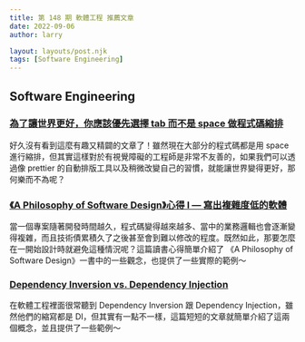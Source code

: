 ```yaml
---
title: 第 148 期 軟體工程 推薦文章
date: 2022-09-06
author: larry

layout: layouts/post.njk
tags: [Software Engineering]
---
```


## Software Engineering

### [為了讓世界更好，你應該優先選擇 tab 而不是 space 做程式碼縮排](https://jason-memo.dev/posts/prefer-tab-over-space-for-a11y/)

好久沒有看到這麼有趣又精闢的文章了！雖然現在大部分的程式碼都是用 space 進行縮排，但其實這樣對於有視覺障礙的工程師是非常不友善的，如果我們可以透過像 prettier 的自動排版工具以及稍微改變自己的習慣，就能讓世界變得更好，那何樂而不為呢？

### [《A Philosophy of Software Design》心得 I — 寫出複雜度低的軟體](https://www.explainthis.io/zh-hant/blog/a-philosophy-of-software-design/part1)

當一個專案隨著開發時間越久，程式碼變得越來越多、當中的業務邏輯也會逐漸變得複雜，而且技術債累積久了之後甚至會到難以修改的程度。既然如此，那要怎麼在一開始設計時就避免這種情況呢？這篇讀書心得簡單介紹了 《A Philosophy of Software Design》一書中的一些觀念，也提供了一些實際的範例～

### [Dependency Inversion vs. Dependency Injection](https://betterprogramming.pub/straightforward-simple-dependency-inversion-vs-dependency-injection-7d8c0d0ed28e)

在軟體工程裡面很常聽到 Dependency Inversion 跟 Dependency Injection，雖然他們的縮寫都是 DI，但其實有一點不一樣，這篇短短的文章就簡單介紹了這兩個概念，並且提供了一些範例～
